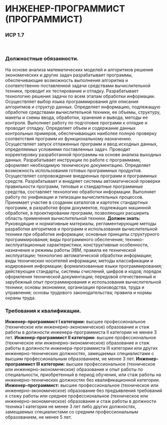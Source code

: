 # ИНЖЕНЕР-ПРОГРАММИСТ (ПРОГРАММИСТ)
### ИСР 1.7
 
### Должностные обязанности.
На основе анализа математических моделей и алгоритмов решения экономических и других задач разрабатывает программы, обеспечивающие возможность выполнения алгоритма и соответственно поставленной задачи средствами вычислительной техники, проводит их тестирование и отладку. Разрабатывает технологию решения задачи по всем этапам обработки информации. Осуществляет выбор языка программирования для описания алгоритмов и структур данных. Определяет информацию, подлежащую обработке средствами вычислительной техники, ее объемы, структуру, макеты и схемы ввода, обработки, хранения и вывода, методы ее контроля. Выполняет работу по подготовке программ к отладке и проводит отладку. Определяет объем и содержание данных контрольных примеров, обеспечивающих наиболее полную проверку соответствия программ их функциональному назначению. Осуществляет запуск отлаженных программ и ввод исходных данных, определяемых условиями поставленных задач. Проводит корректировку разработанной программы на основе анализа выходных данных. Разрабатывает инструкции по работе с программами, оформляет необходимую техническую документацию. Определяет возможность использования готовых программных продуктов. Осуществляет сопровождение внедренных программ и программных средств. Разрабатывает и внедряет системы автоматической проверки правильности программ, типовые и стандартные программные средства, составляет технологию обработки информации. Выполняет работу по унификации и типизации вычислительных процессов. Принимает участие в создании каталогов и картотек стандартных программ, в разработке форм документов, подлежащих машинной обработке, в проектировании программ, позволяющих расширить область применения вычислительной техники.
**Должен знать:**
Руководящие и нормативные материалы, регламентирующие методы разработки алгоритмов и программ и использования вычислительной техники при обработке информации; основные принципы структурного программирования; виды программного обеспечения; технико-эксплуатационные характеристики, конструктивные особенности, назначение и режимы работы ЭВМ, правила ее технической эксплуатации; технологию автоматической обработки информации; виды технических носителей информации; методы классификации и кодирования информации; формализованные языки программирования; действующие стандарты, системы счислений, шифров и кодов; порядок оформления технической документации; передовой отечественный и зарубежный опыт программирования и использования вычислительной техники; основы экономики, организации производства, труда и управления; основы трудового законодательства; правила и нормы охраны труда.

### Требования к квалификации.
**Инженер-программист I категории:**
высшее профессиональное (техническое или инженерно-экономическое) образование и стаж работы в должности инженера-программиста II категории не менее 3 лет.
**Инженер-программист II категории:**
высшее профессиональное (техническое или инженерно-экономическое) образование и стаж работы в должности инженера-программиста III категории или других инженерно-технических должностях, замещаемых специалистами с высшим профессиональным образованием, не менее 3 лет.
**Инженер-программист III категории:**
высшее профессиональное (техническое или инженерно-экономическое) образование и опыт работы по специальности, приобретенный в период обучения, или стаж работы на инженерно-технических должностях без квалификационной категории.
**Инженер-программист:**
высшее профессиональное (техническое или инженерно-экономическое) образование без предъявления требований к стажу работы или среднее профессиональное (техническое или инженерно-экономическое) образование и стаж работы в должности техника I категории не менее 3 лет либо других должностях, замещаемых специалистами со средним профессиональным образованием, не менее 5 лет.
